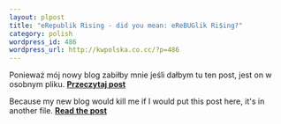```yaml
--- 
layout: plpost
title: "eRepublik Rising - did you mean: eReBUGlik Ri$ing?"
category: polish
wordpress_id: 486
wordpress_url: http://kwpolska.co.cc/?p=486
---
```

Ponieważ mój nowy blog zabiłby mnie jeśli dałbym tu ten post, jest on w osobnym pliku. **[Przeczytaj post][1]**

Because my new blog would kill me if I would put this post here, it's in another file. **[Read the post][1]**

 [1]: /blog-content/erep2.html

